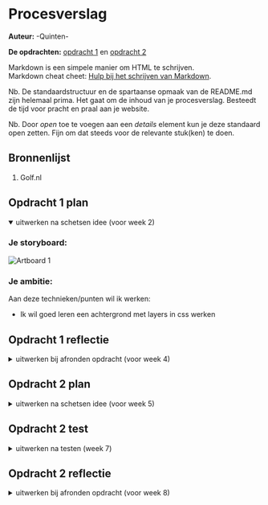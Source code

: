 # Procesverslag
**Auteur:** -Quinten-

**De opdrachten:** [opdracht 1](opdracht1/index.html) en [opdracht 2](opdracht2/index.html)


Markdown is een simpele manier om HTML te schrijven.  
Markdown cheat cheet: [Hulp bij het schrijven van Markdown](https://github.com/adam-p/markdown-here/wiki/Markdown-Cheatsheet).

Nb. De standaardstructuur en de spartaanse opmaak van de README.md zijn helemaal prima. Het gaat om de inhoud van je procesverslag. Besteedt de tijd voor pracht en praal aan je website.

Nb. Door *open* toe te voegen aan een *details* element kun je deze standaard open zetten. Fijn om dat steeds voor de relevante stuk(ken) te doen.



## Bronnenlijst
  1. Golf.nl



## Opdracht 1 plan

<details open>
  <summary>uitwerken na schetsen idee (voor week 2)</summary>


  ### Je storyboard:
  ![Artboard 1](https://user-images.githubusercontent.com/118189343/219037003-a3e1ee6d-f52c-4e95-8270-e366ea486bcb.png)



  ### Je ambitie: 
  Aan deze technieken/punten wil ik werken:
  - Ik wil goed leren een achtergrond met layers in css werken

 
</details>



## Opdracht 1 reflectie


<details>
  <summary>uitwerken bij afronden opdracht (voor week 4)</summary>


  ### Je uitkomst - karakteristiek screenshot(s):
<img width="1412" alt="Screenshot 2023-04-11 at 17 47 02" src="https://user-images.githubusercontent.com/118189343/231217916-8fda63bf-e947-41c7-8ed9-ee408c04f289.png">


  ### Dit ging goed/Heb ik geleerd: 
  Ik heb voornamelijk geleerd om beter gebruik te maken van CSS animaties en media(prefers-color-scheme). Hier heb ik lekker mee kunnen klooien.


<img width="1420" alt="Screenshot 2023-04-11 at 17 50 04" src="https://user-images.githubusercontent.com/118189343/231218382-7269a983-f966-4cac-94ce-a9d288f31adb.png">


  ### Dit was lastig/Is niet gelukt:
  Voornamelijk in verband met tijd, maar ik heb het niet helemaal uit kunnen werken zoals mijn storyboard, dat was een stuk lastiger, zeker de achtergrond, de golfbaan, het zoomen, etc. Ik ben relatief tevreden

</details>



## Opdracht 2 plan

<details>
  <summary>uitwerken na schetsen idee (voor week 5)</summary>


  ### Je ontwerp:
<img width="980" alt="Screenshot 2023-04-11 at 17 52 57" src="https://user-images.githubusercontent.com/118189343/231219159-f4608934-5608-42bb-99ec-b93e5d813ade.png">


  ### Je ambitie: 
  Aan deze technieken/punten wil ik werken:
  - Carousel voornamelijk
  - Meer Javascript ervaring
</details>



## Opdracht 2 test

<details>
  <summary>uitwerken na testen (week 7)</summary>



  ### Bevinding 1:
  Het was nog niet responsive, ik heb dit opgelost door het in een lijst form te maken .

  #### oplossing:
  Heel wat media querie dingen, code kan je onderaan de css van opdracht 2 vinden.

<img width="653" alt="Screenshot 2023-04-11 at 17 54 54" src="https://user-images.githubusercontent.com/118189343/231219820-a4ede949-b492-4b33-821b-c4e1df41f77d.png">

  ### Bevinding 2:
  Een filter feature zou leuk zijn.
  
  #### oplossing:
  Ik heb een filter feature toegevoegd met Javascipt en wat buttons. 
  
</details>



## Opdracht 2 reflectie

<details>
  <summary>uitwerken bij afronden opdracht (voor week 8)</summary>

  ### Je uitkomst - karakteristiek screenshot(s):

<img width="1409" alt="Screenshot 2023-04-11 at 17 47 11" src="https://user-images.githubusercontent.com/118189343/231220254-f9928fc5-f90c-4c13-97a5-8026ea730ae1.png">

  ### Dit ging goed/Heb ik geleerd: 
  Ik heb enorm veel Javascript geleerd, er zitten denk ik echt wel wat ingewikkelde stukken in Javascript in. Daarnaast natuurlijk de body *has. Die is super handig en zal ik nog veel gebruiken.


  ### Dit was lastig/Is niet gelukt:
  Het is me gewoon niet gelukt om de muziek die afgespeeld wordt als je op telefoon zit, ook kan pauzeren. Het werkt gewoon NIET ik word helemaal gek en heb voor mijn eigen mentale gezondheid opgegeven. 

</details>
